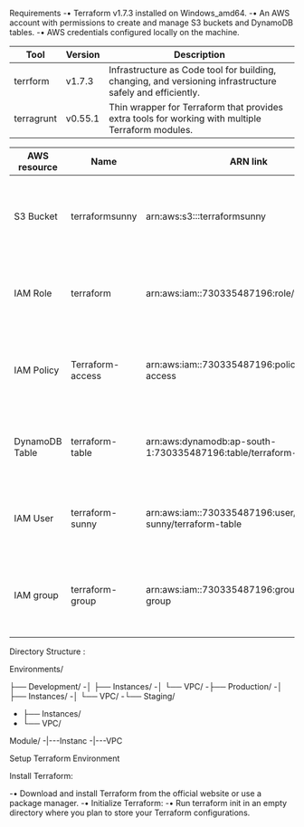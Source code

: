 Requirements
-•	Terraform v1.7.3 installed on Windows_amd64.
-•	An AWS account with permissions to create and manage S3 buckets and DynamoDB tables.
-•	AWS credentials configured locally on the machine.

|Tool|Version|Description|
|--|--|--|
|terrform|v1.7.3|Infrastructure as Code tool for building, changing, and versioning infrastructure safely and efficiently. |
|terragrunt|v0.55.1| Thin wrapper for Terraform that provides extra tools for working with multiple Terraform modules. |

|AWS resource | Name | ARN link | Description|
|--|--|--|--|
|S3 Bucket|terraformsunny|arn:aws:s3:::terraformsunny|Object storage service used for storing Terraform state files remotely.|
|IAM Role|terraform|arn:aws:iam::730335487196:role/terraform|IAM role assumed by Terraform or Terragrunt for AWS operations.|
| IAM Policy |Terraform-access|arn:aws:iam::730335487196:policy/Terraform-access|Policy attached to the IAM role defining permissions for AWS resources.|
|DynamoDB Table|terraform-table|arn:aws:dynamodb:ap-south-1:730335487196:table/terraform-table|Table used for state locking in Terraform remote state configuration.|
| IAM User |terraform-sunny|arn:aws:iam::730335487196:user/terraform-sunny/terraform-table|IAM user with necessary permissions for Terraform and Terragrunt.|
|IAM group|terraform-group|arn:aws:iam::730335487196:group/terraform-group|IAM group with necessary permissions for Terraform and Terragrun.|

Directory Structure :

Environments/

├── Development/
-│   ├── Instances/
-│   └── VPC/
-├── Production/
-│   ├── Instances/
-│   └── VPC/
-└── Staging/
 -   ├── Instances/
  -  └── VPC/

Module/
-|---Instanc
-|---VPC

Setup Terraform Environment

Install Terraform:

-•	Download and install Terraform from the official website or use a package manager.
-•	Initialize Terraform:
-•	Run terraform init in an empty directory where you plan to store your Terraform configurations.


